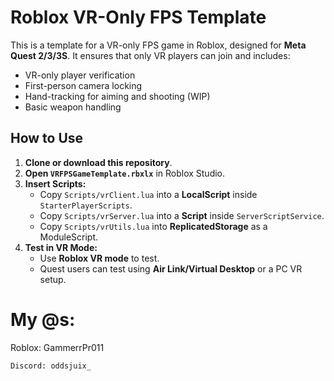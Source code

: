 # Roblox VR-Only FPS Template

This is a template for a VR-only FPS game in Roblox, designed for **Meta Quest 2/3/3S**. It ensures that only VR players can join and includes:
- VR-only player verification
- First-person camera locking
- Hand-tracking for aiming and shooting (WIP)
- Basic weapon handling

## How to Use

1. **Clone or download this repository**.
2. **Open `VRFPSGameTemplate.rbxlx`** in Roblox Studio.
3. **Insert Scripts:**
   - Copy `Scripts/vrClient.lua` into a **LocalScript** inside `StarterPlayerScripts`.
   - Copy `Scripts/vrServer.lua` into a **Script** inside `ServerScriptService`.
   - Copy `Scripts/vrUtils.lua` into **ReplicatedStorage** as a ModuleScript.
4. **Test in VR Mode:** 
   - Use **Roblox VR mode** to test.
   - Quest users can test using **Air Link/Virtual Desktop** or a PC VR setup.

# My @s:
Roblox: GammerrPr011

    Discord: oddsjuix_
